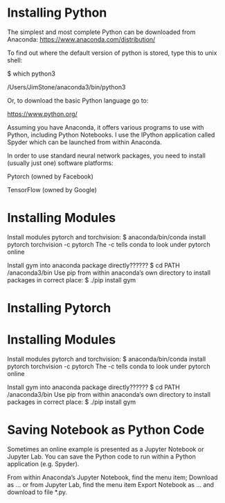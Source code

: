 
Installing Python
=================

The simplest and most complete Python can be downloaded from Anaconda:
https://www.anaconda.com/distribution/

To find out where the default version of python is stored, type this to unix shell:

$ which python3

/Users/JimStone/anaconda3/bin/python3

Or, to download the basic Python language go to:

https://www.python.org/

Assuming you have Anaconda, it offers various programs to use with Python, including Python Notebooks.
I use the IPython application called Spyder which can be launched from within Anaconda.

In order to use standard neural network packages, you need to install (usually just one) software platforms:

Pytorch (owned by Facebook)

TensorFlow (owned by Google)

Installing Modules
==============

Install modules pytorch and torchvision:
$ anaconda/bin/conda install pytorch torchvision -c pytorch
The -c tells conda to look under pytorch online

Install gym into anaconda package directly??????
$ cd PATH  /anaconda3/bin
Use  pip from within anaconda’s own directory to install packages in correct place:
$ ./pip install gym




Installing Pytorch
=================
Installing Modules
==============

Install modules pytorch and torchvision:
$ anaconda/bin/conda install pytorch torchvision -c pytorch
The -c tells conda to look under pytorch online

Install gym into anaconda package directly??????
$ cd PATH  /anaconda3/bin
Use  pip from within anaconda’s own directory to install packages in correct place:
$ ./pip install gym


Saving Notebook as Python  Code
===========================

Sometimes an online example is presented as a Jupyter Notebook or Jupyter Lab.
You can save the Python code to run within a Python application (e.g. Spyder).

From within Anaconda’s Jupyter Notebook, find the menu item;
	Download as …
or from Jupyter Lab, find the menu item
	Export Notebook as …
and download to file *.py.


